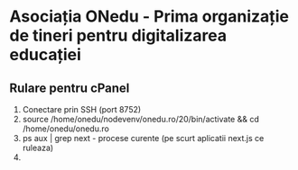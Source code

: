 # Asociația ONedu - Prima organizație de tineri pentru digitalizarea educației
## Rulare pentru cPanel
1. Conectare prin SSH (port 8752)
2. source /home/onedu/nodevenv/onedu.ro/20/bin/activate && cd /home/onedu/onedu.ro
3. ps aux | grep next - procese curente (pe scurt aplicatii next.js ce ruleaza)
4. 